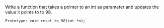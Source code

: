 Write a function that takes a pointer to an int as parameter and updates the value it points to to 98.

    Prototype: void reset_to_98(int *n);


